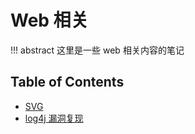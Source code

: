 # Web 相关

!!! abstract 
    这里是一些 web 相关内容的笔记

## Table of Contents
- [SVG](svg)
- [log4j 漏洞复现](log4j_vuln)